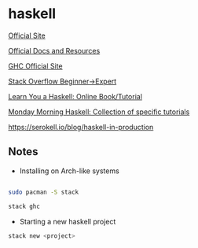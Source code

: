 # haskell

[Official Site](https://www.haskell.org/)

[Official Docs and Resources](https://www.haskell.org/documentation/)

[GHC Official Site](https://ghc.gitlab.haskell.org/ghc/doc/users_guide/index.html)

[Stack Overflow Beginner->Expert](https://stackoverflow.com/questions/1012573/getting-started-with-haskell?rq=1)

[Learn You a Haskell: Online Book/Tutorial](http://learnyouahaskell.com/chapters)

[Monday Morning Haskell: Collection of specific tutorials](https://mmhaskell.com/)

https://serokell.io/blog/haskell-in-production

## Notes

- Installing on Arch-like systems

```sh

sudo pacman -S stack

stack ghc

```

- Starting a new haskell project

```sh
stack new <project>
```
